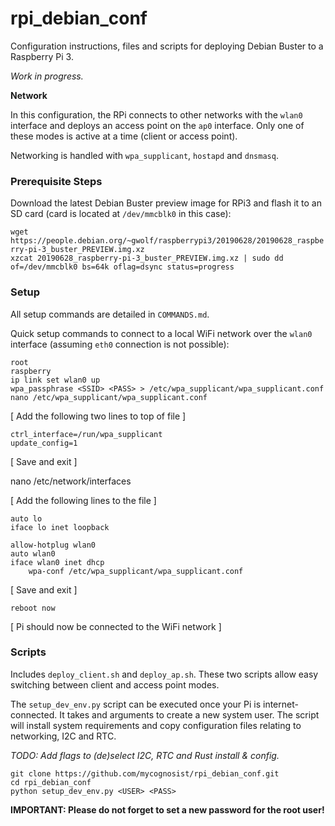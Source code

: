 # rpi_debian_conf

Configuration instructions, files and scripts for deploying Debian Buster to a Raspberry Pi 3.

_Work in progress._

**Network**

In this configuration, the RPi connects to other networks with the `wlan0` interface and deploys an access point on the `ap0` interface. Only one of these modes is active at a time (client or access point).

Networking is handled with `wpa_supplicant`, `hostapd` and `dnsmasq`.

### Prerequisite Steps

Download the latest Debian Buster preview image for RPi3 and flash it to an SD card (card is located at `/dev/mmcblk0` in this case):

`wget https://people.debian.org/~gwolf/raspberrypi3/20190628/20190628_raspberry-pi-3_buster_PREVIEW.img.xz`  
`xzcat 20190628_raspberry-pi-3_buster_PREVIEW.img.xz | sudo dd of=/dev/mmcblk0 bs=64k oflag=dsync status=progress`

### Setup

All setup commands are detailed in `COMMANDS.md`.

Quick setup commands to connect to a local WiFi network over the `wlan0` interface (assuming `eth0` connection is not possible):

`root`  
`raspberry`  
`ip link set wlan0 up`  
`wpa_passphrase <SSID> <PASS> > /etc/wpa_supplicant/wpa_supplicant.conf`  
`nano /etc/wpa_supplicant/wpa_supplicant.conf`

[ Add the following two lines to top of file ]

`ctrl_interface=/run/wpa_supplicant`  
`update_config=1`

[ Save and exit ]

nano /etc/network/interfaces

[ Add the following lines to the file ]

`auto lo`  
`iface lo inet loopback`  

`allow-hotplug wlan0`  
`auto wlan0`  
`iface wlan0 inet dhcp`  
`    wpa-conf /etc/wpa_supplicant/wpa_supplicant.conf`

[ Save and exit ]

`reboot now`

[ Pi should now be connected to the WiFi network ]

### Scripts

Includes `deploy_client.sh` and `deploy_ap.sh`. These two scripts allow easy switching between client and access point modes.

The `setup_dev_env.py` script can be executed once your Pi is internet-connected. It takes <USER> and <PASS> arguments to create a new system user. The script will install system requirements and copy configuration files relating to networking, I2C and RTC.

_TODO: Add flags to (de)select I2C, RTC and Rust install & config._

`git clone https://github.com/mycognosist/rpi_debian_conf.git`  
`cd rpi_debian_conf`  
`python setup_dev_env.py <USER> <PASS>`

**IMPORTANT: Please do not forget to set a new password for the root user!**
